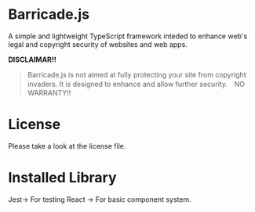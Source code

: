 # Barricade.js
A simple and lightweight TypeScript framework inteded to enhance web's legal and copyright security of websites and web apps.



**DISCLAIMAR!!**
> Barricade.js is not aimed at fully protecting your site from copyright invaders. It is designed to enhance and allow further security.　NO WARRANTY!!



# License
Please take a look at the license file.

# Installed Library
Jest-> For testing
React -> For basic component system.